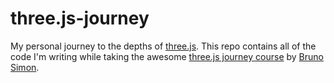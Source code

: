 # three.js-journey

My personal journey to the depths of [three.js](https://github.com/mrdoob/three.js/). This repo contains all of the code I'm writing while taking the awesome [three.js journey course](https://threejs-journey.xyz/) by [Bruno Simon](https://twitter.com/bruno_simon).

